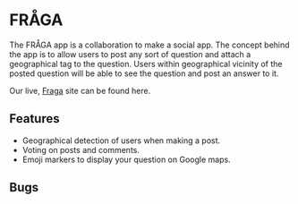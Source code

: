 # FRÅGA

The FRÅGA app is a collaboration to make a social app. The concept behind the app is to allow users to post any sort of question and attach a geographical tag to the question. Users within geographical vicinity of the posted question will be able to see the question and post an answer to it.

Our live, [Fraga](https://fraga-app.herokuapp.com/login) site can be found here.

## Features

- Geographical detection of users when making a post.
- Voting on posts and comments.
- Emoji markers to display your question on Google maps.


## Bugs
